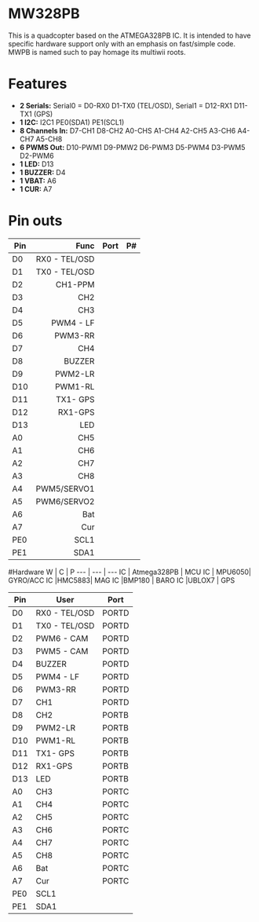 # MW328PB
This is a quadcopter based on the ATMEGA328PB IC. It is intended to have specific hardware support only with an emphasis on fast/simple code. MWPB is named such to pay homage its multiwii roots.

# Features
- **2 Serials:** Serial0 = D0-RX0 D1-TX0 (TEL/OSD), Serial1 = D12-RX1 D11-TX1 (GPS)
- **1 I2C:** I2C1 PE0(SDA1) PE1(SCL1)
- **8 Channels In:** D7-CH1 D8-CH2 A0-CHS A1-CH4 A2-CH5 A3-CH6 A4-CH7 A5-CH8
- **6 PWMS Out:** D10-PWM1 D9-PMW2 D6-PWM3 D5-PWM4 D3-PWM5 D2-PWM6
- **1 LED:** D13
- **1 BUZZER:** D4
- **1 VBAT:** A6
- **1 CUR:** A7
 
# Pin outs
| Pin        | Func  | Port | P#        
| --- |-------------:|---| ---|
| D0  | RX0 - TEL/OSD
| D1  | TX0 - TEL/OSD   
| D2  | CH1-PPM|  
| D3 | CH2|
| D4| CH3 | 
| D5| PWM4 - LF |
| D6| PWM3-RR |
| D7| CH4 |
| D8| BUZZER|
| D9| PWM2-LR|
| D10| PWM1-RL |
| D11| TX1- GPS |
| D12| RX1-GPS|
| D13| LED |
| A0| CH5|
| A1| CH6
| A2| CH7
| A3| CH8
| A4| PWM5/SERVO1
| A5| PWM6/SERVO2
| A6| Bat
| A7| Cur
| PE0| SCL1
| PE1| SDA1

#Hardware
W | C | P
--- | --- | ---
IC  | Atmega328PB | MCU
IC | MPU6050| GYRO/ACC
IC |HMC5883| MAG
IC |BMP180 | BARO
IC |UBLOX7 | GPS

Pin|User|Port
--- | --- | ---
D0	|	RX0 - TEL/OSD	|	PORTD
D1	|	TX0 - TEL/OSD	|	PORTD
D2	|	PWM6 - CAM	|	PORTD
D3	|	PWM5 - CAM	|	PORTD
D4	|	BUZZER	|	PORTD
D5	|	PWM4 - LF	|	PORTD
D6	|	PWM3-RR	|	PORTD
D7	|	CH1	|	PORTD
D8	|	CH2	|	PORTB
D9	|	PWM2-LR	|	PORTB
D10	|	PWM1-RL	|	PORTB
D11	|	TX1- GPS	|	PORTB
D12	|	RX1-GPS	|	PORTB
D13	|	LED	|	PORTB
A0	|	CH3	|	PORTC
A1	|	CH4	|	PORTC
A2	|	CH5	|	PORTC
A3	|	CH6	|	PORTC
A4	|	CH7	|	PORTC
A5	|	CH8	|	PORTC
A6	|	Bat	|	PORTC
A7	|	Cur	|	PORTC
PE0	|	SCL1	|	
PE1	|	SDA1	|	
